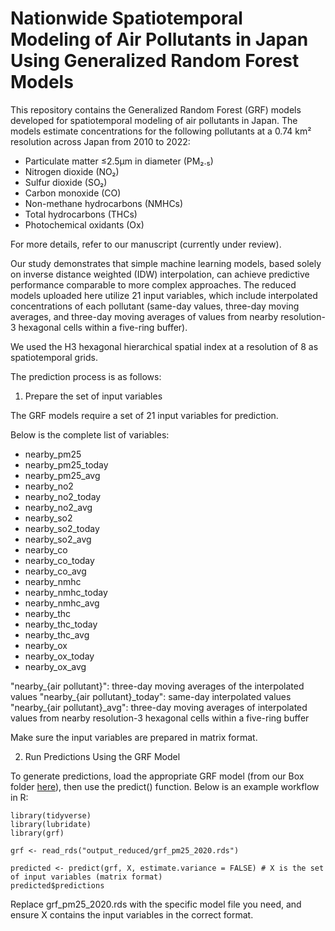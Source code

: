 # Nationwide Spatiotemporal Modeling of Air Pollutants in Japan Using Generalized Random Forest Models

This repository contains the Generalized Random Forest (GRF) models developed for spatiotemporal modeling of air pollutants in Japan. The models estimate concentrations for the following pollutants at a 0.74 km² resolution across Japan from 2010 to 2022:

* Particulate matter ≤2.5μm in diameter (PM₂.₅)
* Nitrogen dioxide (NO₂)
* Sulfur dioxide (SO₂)
* Carbon monoxide (CO)
* Non-methane hydrocarbons (NMHCs)
* Total hydrocarbons (THCs)
* Photochemical oxidants (Ox)

For more details, refer to our manuscript (currently under review).

Our study demonstrates that simple machine learning models, based solely on inverse distance weighted (IDW) interpolation, can achieve predictive performance comparable to more complex approaches. The reduced models uploaded here utilize 21 input variables, which include interpolated concentrations of each pollutant (same-day values, three-day moving averages, and three-day moving averages of values from nearby resolution-3 hexagonal cells within a five-ring buffer).

We used the H3 hexagonal hierarchical spatial index at a resolution of 8 as spatiotemporal grids.

The prediction process is as follows:

1. Prepare the set of input variables

The GRF models require a set of 21 input variables for prediction. 

Below is the complete list of variables:

* nearby_pm25
* nearby_pm25_today
* nearby_pm25_avg
* nearby_no2
* nearby_no2_today
* nearby_no2_avg
* nearby_so2
* nearby_so2_today
* nearby_so2_avg
* nearby_co
* nearby_co_today
* nearby_co_avg
* nearby_nmhc
* nearby_nmhc_today
* nearby_nmhc_avg
* nearby_thc
* nearby_thc_today
* nearby_thc_avg
* nearby_ox
* nearby_ox_today
* nearby_ox_avg

<Note>
"nearby_{air pollutant}": three-day moving averages of the interpolated values
"nearby_{air pollutant}_today": same-day interpolated values
"nearby_{air pollutant}_avg": three-day moving averages of interpolated values from nearby resolution-3 hexagonal cells within a five-ring buffer

Make sure the input variables are prepared in matrix format.
  
2. Run Predictions Using the GRF Model

To generate predictions, load the appropriate GRF model (from our Box folder [here](https://vanderbilt.box.com/s/g6nn64e39tphqsfsqbi0m8kl49kozhxz)), then use the predict() function. Below is an example workflow in R:

```
library(tidyverse)
library(lubridate)
library(grf)

grf <- read_rds("output_reduced/grf_pm25_2020.rds")

predicted <- predict(grf, X, estimate.variance = FALSE) # X is the set of input variables (matrix format)
predicted$predictions
```

Replace grf_pm25_2020.rds with the specific model file you need, and ensure X contains the input variables in the correct format.
